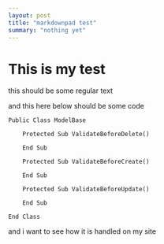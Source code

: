 ```yaml
---
layout: post
title: "markdownpad test"
summary: "nothing yet"
---
```

# This is my test #
this should be some regular text

and this here below should be some code
	
	Public Class ModelBase

	    Protected Sub ValidateBeforeDelete()
	
	    End Sub
	
	    Protected Sub ValidateBeforeCreate()
	
	    End Sub
	
	    Protected Sub ValidateBeforeUpdate()
	
	    End Sub

	End Class

and i want to see how it is handled on my site